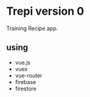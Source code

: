# Trepi version 0
Training Recipe app.
## using
* vue.js
* vuex
* vue-router
* firebase
* firestore


